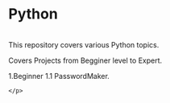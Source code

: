 # Python
<br>
This repository covers various Python topics.
<br>
<p>Covers Projects from Begginer level to Expert.</p>
  1.Beginner
    1.1 PasswordMaker.
    <p>
    
    </p>
        
    


